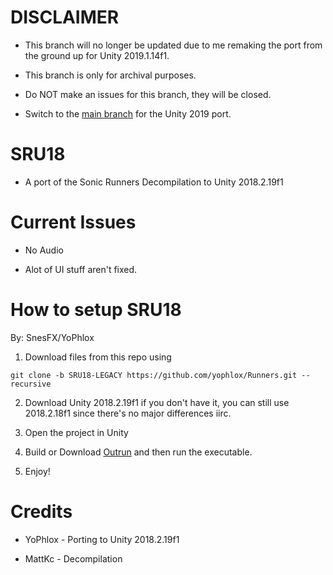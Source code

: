 # DISCLAIMER

* This branch will no longer be updated due to me remaking the port from the ground up for Unity 2019.1.14f1.

* This branch is only for archival purposes.

* Do NOT make an issues for this branch, they will be closed.

* Switch to the [main branch](https://github.com/yophlox/Runners/tree/main) for the Unity 2019 port.

# SRU18

* A port of the Sonic Runners Decompilation to Unity 2018.2.19f1

# Current Issues

* No Audio

* Alot of UI stuff aren't fixed.

# How to setup SRU18

By: SnesFX/YoPhlox

1. Download files from this repo using
```
git clone -b SRU18-LEGACY https://github.com/yophlox/Runners.git --recursive
```

2. Download Unity 2018.2.19f1 if you don't have it, you can still use 2018.2.18f1 since there's no major differences iirc.

3. Open the project in Unity

4. Build or Download [Outrun](https://github.com/fluofoxxo/outrun) and then run the executable.
    
5. Enjoy!

# Credits

* YoPhlox - Porting to Unity 2018.2.19f1

* MattKc - Decompilation
